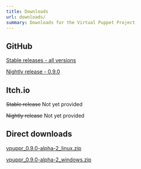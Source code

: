 ```yaml
---
title: Downloads
url: downloads/
summary: Downloads for the Virtual Puppet Project
---
```


## GitHub

[Stable releases - all versions](https://github.com/virtual-puppet-project/vpuppr/releases)

[Nightly release - 0.9.0](https://github.com/virtual-puppet-project/vpuppr/actions/runs/3239018638)

## Itch.io

~~Stable release~~ Not yet provided

~~Nightly release~~ Not yet provided

## Direct downloads

[vpuppr_0.9.0-alpha-2_linux.zip](https://github.com/virtual-puppet-project/vpuppr/releases/download/0.9.0-alpha-2/vpuppr_0.9.0-alpha-2_linux.zip)

[vpuppr_0.9.0-alpha-2_windows.zip](https://github.com/virtual-puppet-project/vpuppr/releases/download/0.9.0-alpha-2/vpuppr_0.9.0-alpha-2_windows.zip)